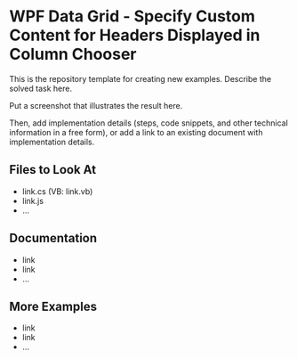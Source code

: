 # WPF Data Grid - Specify Custom Content for Headers Displayed in Column Chooser

This is the repository template for creating new examples. Describe the solved task here.

Put a screenshot that illustrates the result here.

Then, add implementation details (steps, code snippets, and other technical information in a free form), or add a link to an existing document with implementation details. 

## Files to Look At

- link.cs (VB: link.vb)
- link.js
- ...

## Documentation

- link
- link
- ...

## More Examples

- link
- link
- ...
